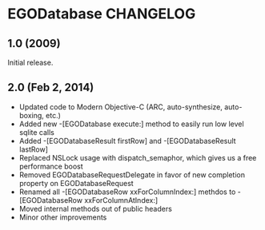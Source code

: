 # EGODatabase CHANGELOG

## 1.0 (2009)

Initial release.

## 2.0 (Feb 2, 2014)

* Updated code to Modern Objective-C (ARC, auto-synthesize, auto-boxing, etc.)
* Added new -[EGODatabase execute:] method to easily run low level sqlite calls
* Added -[EGODatabaseResult firstRow] and -[EGODatabaseResult lastRow]
* Replaced NSLock usage with dispatch_semaphor, which gives us a free performance boost
* Removed EGODatabaseRequestDelegate in favor of new completion property on EGODatabaseRequest
* Renamed all -[EGODatabaseRow xxForColumnIndex:] methdos to -[EGODatabaseRow xxForColumnAtIndex:] 
* Moved internal methods out of public headers
* Minor other improvements